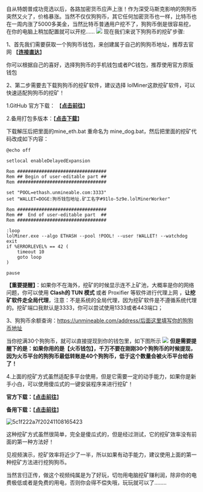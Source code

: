 自从特朗普成功竞选以后，各路加密货币应声上涨！作为深受马斯克影响的狗狗币突然又火了，价格暴涨。当然不仅仅狗狗币，其它任何加密货币也一样，比特币也在一周内涨了5000多美金，当然比特币普通用户挖不了，狗狗币倒是很容易挖，在你的电脑上稍加配置就可以开挖……
![](https://www.freedidi.com/wp-content/uploads/2024/11/8756807c3220241107173913-2560x1369.webp?ezimgfmt=rs%3Adevice%2Frscb2-1)
现在我们来说下狗狗币的挖矿步骤:

1、首先我们需要获取一个狗狗币钱包，来创建属于自己的狗狗币地址，推荐去官网 【**[连接直达](https://dogecoin.com/)**】

你可以根据自己的喜好，选择狗狗币的手机钱包或者PC钱包，推荐使用官方原版钱包

2、第二步需要去下载狗狗币的挖矿软件，建议选择 lolMiner这款挖矿软件，可以快速适配狗狗币的挖矿！

1.GitHub 官方下载： 【**[点击前往](https://github.com/Lolliedieb/lolMiner-releases)**】

2.备用打包多版本：【**[点击下载](https://www.dongli7.com/thread-229-1-1.html)**】

下载解压后把里面的mine_eth.bat 重命名为 mine_dog.bat，然后把里面的挖矿代码改成如下内容：

```
@echo off

setlocal enableDelayedExpansion

Rem #################################
Rem ## Begin of user-editable part ##
Rem #################################

set "POOL=ethash.unmineable.com:3333"
set "WALLET=DOGE:狗币钱包地址.矿工名字#91lo-5z9e.lolMinerWorker"										

Rem #################################
Rem ##  End of user-editable part  ##
Rem #################################

:loop
lolMiner.exe --algo ETHASH --pool !POOL! --user !WALLET! --watchdog exit
if %ERRORLEVEL% == 42 (
	timeout 10
	goto loop
)

pause
```

**【重要提醒】**：如果你不在海外，挖矿的时候显示连不上矿池，大概率是你的网络问题，你可以使用 **Clash的 TUN 模式** 或者 Proxifier 等软件进行代理上网 ，**让挖矿软件走全局代理**，注意：不是系统的全局代理，因为挖矿软件是不遵循系统代理的。挖矿端口我默认是3333，你可以尝试使用1333或者443端口；

3、狗狗币余额查询：https://unmineable.com/address/后面这里填写你的狗狗币地址

当你挖满30个狗狗币，就可以直接提现到你的钱包里，如下图所示
![](https://www.freedidi.com/wp-content/uploads/2024/11/2a26052e6a20241108152921.webp?ezimgfmt=rs:834x373/rscb2/ng:webp/ngcb2)
**但是需要提醒下的是：如果你用的是【火币钱包】，千万不要在刚刚30个狗狗币的时候提现，因为火币平台的狗狗币最低转账是40个狗狗币，低于这个数量会被火币平台给吞了！** 

4.上面的挖矿方式虽然适配多平台使用，但是它需要一定的动手能力，如果你是新手小白，可以使用傻瓜式的一键安装程序来进行挖矿！

**官方下载：**【**[点击前往](https://unmineable.com/)**】

**备用下载：**【[**点击前往**](https://www.dongli7.com/thread-230-1-1.html)】

![5c1f222a7f20241108165423](https://www.freedidi.com/wp-content/uploads/2024/11/5c1f222a7f20241108165423.webp?ezimgfmt=rs:433x623/rscb2/ng:webp/ngcb2)

这种挖矿方式虽然很简单，完全是傻瓜式的，但是经过测试，它的挖矿效率没有前面的第一种方法好！

见视频演示，挖矿效率将近少了一半，所以如果有动手能力，建议使用上面的第一种挖矿方法进行挖狗狗币。

当然言归正传，做这个视频纯属是为了好玩，切勿用电脑挖矿赚利润，除非你的电费极低或者是免费的用电，否则你会得不偿失哦，玩玩就可以了……..